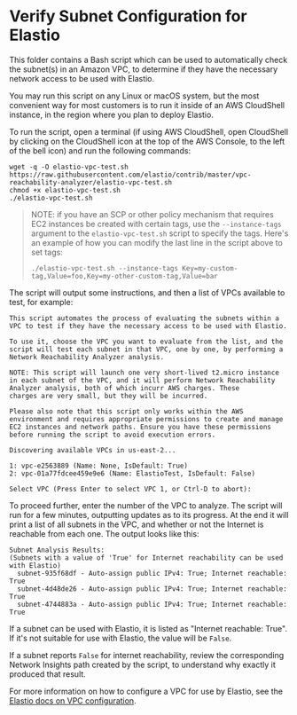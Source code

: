 # Verify Subnet Configuration for Elastio

This folder contains a Bash script which can be used to automatically check the subnet(s) in an Amazon VPC, to determine
if they have the necessary network access to be used with Elastio.

You may run this script on any Linux or macOS system, but the most convenient way for most customers is to run it inside
of an AWS CloudShell instance, in the region where you plan to deploy Elastio.

To run the script, open a terminal (if using AWS CloudShell, open CloudShell by clicking on the CloudShell icon at the
top of the AWS Console, to the left of the bell icon) and run the following commands:

```
wget -q -O elastio-vpc-test.sh https://raw.githubusercontent.com/elastio/contrib/master/vpc-reachability-analyzer/elastio-vpc-test.sh
chmod +x elastio-vpc-test.sh
./elastio-vpc-test.sh
```

> NOTE: if you have an SCP or other policy mechanism that requires EC2 instances be created with certain tags, 
> use the `--instance-tags` argument to the `elastio-vpc-test.sh` script to specify the tags.  Here's an example of how
> you can modify the last line in the script above to set tags:
> 
> ```
> ./elastio-vpc-test.sh --instance-tags Key=my-custom-tag,Value=foo,Key=my-other-custom-tag,Value=bar
> ```

The script will output some instructions, and then a list of VPCs available to test, for example:

```
This script automates the process of evaluating the subnets within a VPC to test if they have the necessary access to be used with Elastio.

To use it, choose the VPC you want to evaluate from the list, and the script will test each subnet in that VPC, one by one, by performing a Network Reachability Analyzer analysis.

NOTE: This script will launch one very short-lived t2.micro instance in each subnet of the VPC, and it will perform Network Reachability Analyzer analysis, both of which incurr AWS charges. These
charges are very small, but they will be incurred.

Please also note that this script only works within the AWS environment and requires appropriate permissions to create and manage EC2 instances and network paths. Ensure you have these permissions
before running the script to avoid execution errors.

Discovering available VPCs in us-east-2...

1: vpc-e2563889 (Name: None, IsDefault: True)
2: vpc-01a77fdcee459e9e6 (Name: ElastioTest, IsDefault: False)

Select VPC (Press Enter to select VPC 1, or Ctrl-D to abort): 
```

To proceed further, enter the number of the VPC to analyze.  The script will run for a few minutes, outputting updates
as to its progress.  At the end it will print a list of all subnets in the VPC, and whether or not the Internet is
reachable from each one.  The output looks like this:


```
Subnet Analysis Results:
(Subnets with a value of 'True' for Internet reachability can be used with Elastio)
  subnet-935f68df - Auto-assign public IPv4: True; Internet reachable: True
  subnet-4d48de26 - Auto-assign public IPv4: True; Internet reachable: True
  subnet-4744883a - Auto-assign public IPv4: True; Internet reachable: True
```

If a subnet can be used with Elastio, it is listed as "Internet reachable: True".  If it's not suitable for use with
Elastio, the value will be `False`.

If a subnet reports `False` for internet reachability, review the corresponding Network Insights path created 
by the script, to understand why exactly it produced that result.

For more information on how to configure a VPC for use by Elastio, see the [Elastio docs on VPC
configuration](https://docs.elastio.com/docs/get-started/deployment-specifications/vpc-config).

